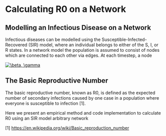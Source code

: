# Calculating R0 on a Network

## Modelling an Infectious Disease on a Network
Infectious diseases can be modelled using the Susceptible-Infected-Recovered (SIR) model, where an individual belongs to either of the S, I, or R states. In a network model the population is assumed to consist of nodes which are connected to each other via edges. At each timestep, a node 

<a href="https://www.codecogs.com/eqnedit.php?latex=\beta,&space;\gamma" target="_blank"><img src="https://latex.codecogs.com/svg.latex?\beta,&space;\gamma" title="\beta, \gamma" /></a>

## The Basic Reproductive Number
The basic reproductive number, known as R0, is defined as the expected number of secondary infections caused by one case in a population where everyone is susceptible to infection [1].

Here we present an empirical method and code implementation to calculate R0 using an SIR model arbitrary network



[1] https://en.wikipedia.org/wiki/Basic_reproduction_number
